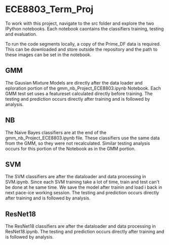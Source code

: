 # ECE8803_Term_Proj

To work with this project, navigate to the src folder and explore the two IPython notebooks. Each notebook caontains the classifiers training, testing and evaluation. 

To run the code segments locally, a copy of the Prime_DF data is required. This can be downloaded and store outside the repository and the path to these images can be set in the notebook.

## GMM

The Gausian Mixture Models are directly after the data loader and eploration portion of the gmm_nb_Project_ECE8803.ipynb Notebook. Each GMM test set uses a featureset calculated directly before training. The testing and prediction occurs directly after training and is followed by analysis. 

## NB

The Naive Bayes classifiers are at the end of the gmm_nb_Project_ECE8803.ipynb file. These classifiers use the same data from the GMM, so they were not recalculated. Similar testing analysis occurs for this portion of the Notebook as in the GMM portion.

## SVM

The SVM classifiers are after the dataloader and data processing in SVM.ipynb. Since each SVM training take a lot of time, train and test can't be done at he same time. We save the model after trainin and load i back in next pace-ice working session. The testing and prediction occurs directly after training and is followed by analysis.

## ResNet18

The ResNet18 classifiers are after the dataloader and data processing in ResNet18.ipynb. The testing and prediction occurs directly after training and is followed by analysis. 